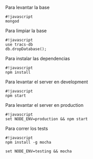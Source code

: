 Para levantar la base
```
#!javascript
mongod
```

Para limpiar la base
```
#!javascript
use tracs-db
db.dropDatabase();
```

Para instalar las dependencias
```
#!javascript
npm install
```

Para levantar el server en development
```
#!javascript
npm start
```

Para levantar el server en production
```
#!javascript
set NODE_ENV=production && npm start
```

Para correr los tests
```
#!javascript
npm install -g mocha

set NODE_ENV=testing && mocha
```